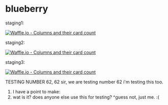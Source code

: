 # blueberry

staging1:

[![Waffle.io - Columns and their card count](https://badge-staging1.waffle.io/waffleio/blueberry.svg?columns=all)](https://waffle.io/waffleio/blueberry)

staging2:

[![Waffle.io - Columns and their card count](https://badge-staging2.waffle.io/waffleio/blueberry.svg?columns=all)](https://waffle.io/waffleio/blueberry)

staging3:

[![Waffle.io - Columns and their card count](https://badge-staging3.waffle.io/waffleio/blueberry.svg?columns=all)](https://waffle.io/waffleio/blueberry)

TESTING NUMBER 62, 62 sir, we are testing number 62
i'm testing this too.
1. I have a point to make:
2. wat is it? 
does anyone else use this for testing? 
^guess not, just me. :( 
